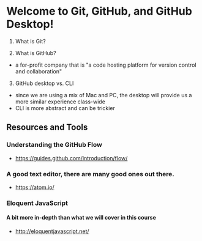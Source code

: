 # Welcome to Git, GitHub, and GitHub Desktop!

1. What is Git?

2. What is GitHub?
  * a for-profit company that is "a code hosting platform for version control and collaboration"

3. GitHub desktop vs. CLI
  * since we are using a mix of Mac and PC, the desktop will provide us a more similar experience class-wide
  * CLI is more abstract and can be trickier

## Resources and Tools
### Understanding the GitHub Flow
 * https://guides.github.com/introduction/flow/

### A good text editor, there are many good ones out there.
 * https://atom.io/

### Eloquent JavaScript
#### A bit more in-depth than what we will cover in this course
 * http://eloquentjavascript.net/
